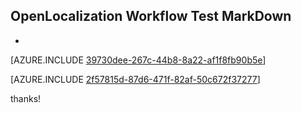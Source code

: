 ## OpenLocalization Workflow Test MarkDown
* 

[AZURE.INCLUDE [39730dee-267c-44b8-8a22-af1f8fb90b5e](calleeMd1.md)]



[AZURE.INCLUDE [2f57815d-87d6-471f-82af-50c672f37277](calleeMd2.md)]

 
thanks!